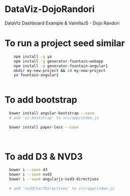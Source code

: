 # DataViz-DojoRandori
DataVIz Dashboard Example &amp; VainillaJS - Dojo Randori

# To run a project seed similar

```bash
    npm install -g yo
    npm install -g generator-fountain-webapp
    npm install -g generator-fountain-angular1
    mkdir my-new-project && cd my-new-project
    yo fountain-angular1
    
```

# To add bootstrap

```bash
  bower install angular-bootstrap --save
  # add 'ui.bootstrap' to src/app/index.js
  
  bower install paper-less --save
  
  
```

# To add D3 & NVD3

```bash
  bower i --save d3
  bower i --save nvd3
  bower i --save angularjs-nvd3-directives
  
  # add 'nvd3ChartDirectives' to src/app/index.js  
  
```
